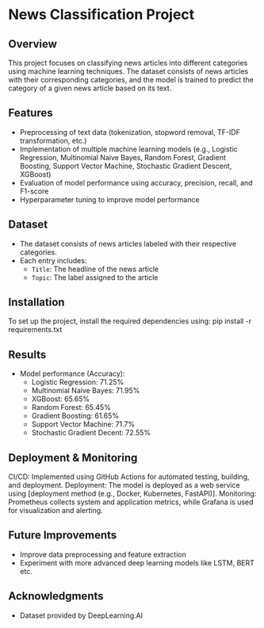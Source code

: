 # News Classification Project

## Overview
This project focuses on classifying news articles into different categories using machine learning techniques. The dataset consists of news articles with their corresponding categories, and the model is trained to predict the category of a given news article based on its text.

## Features
- Preprocessing of text data (tokenization, stopword removal, TF-IDF transformation, etc.)
- Implementation of multiple machine learning models (e.g., Logistic Regression, Multinomial Naive Bayes, Random Forest, Gradient Boosting, Support Vector Machine, Stochastic Gradient Descent, XGBoost)
- Evaluation of model performance using accuracy, precision, recall, and F1-score
- Hyperparameter tuning to improve model performance

## Dataset
- The dataset consists of news articles labeled with their respective categories.
- Each entry includes:
  - `Title`: The headline of the news article
  - `Topic`: The label assigned to the article


## Installation 
To set up the project, install the required dependencies using:
pip install -r requirements.txt


## Results
- Model performance (Accuracy):
  - Logistic Regression: 71.25%
  - Multinomial Naive Bayes: 71.95% 
  - XGBoost: 65.65% 
  - Random Forest: 65.45%
  - Gradient Boosting: 61.65%
  - Support Vector Machine: 71.7%
  - Stochastic Gradient Decent: 72.55%
  
## Deployment & Monitoring

CI/CD: Implemented using GitHub Actions for automated testing, building, and deployment.
Deployment: The model is deployed as a web service using [deployment method (e.g., Docker, Kubernetes, FastAPI)].
Monitoring: Prometheus collects system and application metrics, while Grafana is used for visualization and alerting.


## Future Improvements
- Improve data preprocessing and feature extraction
- Experiment with more advanced deep learning models like LSTM, BERT etc.


## Acknowledgments
- Dataset provided by DeepLearning.AI

